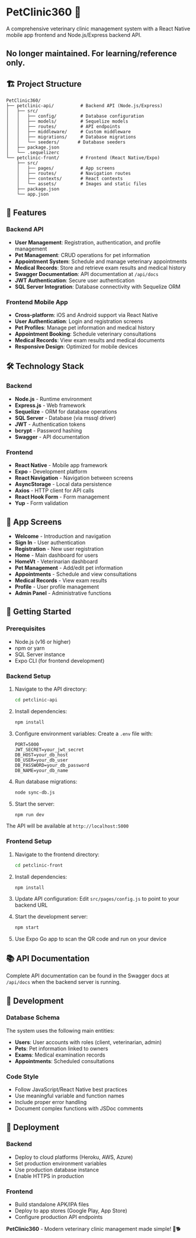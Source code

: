 # PetClinic360 🐾

A comprehensive veterinary clinic management system with a React Native mobile app frontend and Node.js/Express backend API.

## No longer maintained. For learning/reference only. ##

## 🏗️ Project Structure

```
PetClinic360/
├── petclinic-api/          # Backend API (Node.js/Express)
│   ├── src/
│   │   ├── config/         # Database configuration
│   │   ├── models/         # Sequelize models
│   │   ├── routes/         # API endpoints
│   │   ├── middleware/     # Custom middleware
│   │   ├── migrations/     # Database migrations
│   │   └── seeders/       # Database seeders
│   ├── package.json
│   └── .sequelizerc
└── petclinic-front/        # Frontend (React Native/Expo)
    ├── src/
    │   ├── pages/          # App screens
    │   ├── routes/         # Navigation routes
    │   ├── contexts/       # React contexts
    │   └── assets/         # Images and static files
    ├── package.json
    └── app.json
```

## 🚀 Features

### Backend API
- **User Management**: Registration, authentication, and profile management
- **Pet Management**: CRUD operations for pet information
- **Appointment System**: Schedule and manage veterinary appointments
- **Medical Records**: Store and retrieve exam results and medical history
- **Swagger Documentation**: API documentation at `/api/docs`
- **JWT Authentication**: Secure user authentication
- **SQL Server Integration**: Database connectivity with Sequelize ORM

### Frontend Mobile App
- **Cross-platform**: iOS and Android support via React Native
- **User Authentication**: Login and registration screens
- **Pet Profiles**: Manage pet information and medical history
- **Appointment Booking**: Schedule veterinary consultations
- **Medical Records**: View exam results and medical documents
- **Responsive Design**: Optimized for mobile devices

## 🛠️ Technology Stack

### Backend
- **Node.js** - Runtime environment
- **Express.js** - Web framework
- **Sequelize** - ORM for database operations
- **SQL Server** - Database (via mssql driver)
- **JWT** - Authentication tokens
- **bcrypt** - Password hashing
- **Swagger** - API documentation

### Frontend
- **React Native** - Mobile app framework
- **Expo** - Development platform
- **React Navigation** - Navigation between screens
- **AsyncStorage** - Local data persistence
- **Axios** - HTTP client for API calls
- **React Hook Form** - Form management
- **Yup** - Form validation

## 📱 App Screens

- **Welcome** - Introduction and navigation
- **Sign In** - User authentication
- **Registration** - New user registration
- **Home** - Main dashboard for users
- **HomeVt** - Veterinarian dashboard
- **Pet Management** - Add/edit pet information
- **Appointments** - Schedule and view consultations
- **Medical Records** - View exam results
- **Profile** - User profile management
- **Admin Panel** - Administrative functions

## 🚀 Getting Started

### Prerequisites
- Node.js (v16 or higher)
- npm or yarn
- SQL Server instance
- Expo CLI (for frontend development)

### Backend Setup

1. Navigate to the API directory:
   ```bash
   cd petclinic-api
   ```

2. Install dependencies:
   ```bash
   npm install
   ```

3. Configure environment variables:
   Create a `.env` file with:
   ```
   PORT=5000
   JWT_SECRET=your_jwt_secret
   DB_HOST=your_db_host
   DB_USER=your_db_user
   DB_PASSWORD=your_db_password
   DB_NAME=your_db_name
   ```

4. Run database migrations:
   ```bash
   node sync-db.js
   ```

5. Start the server:
   ```bash
   npm run dev
   ```

The API will be available at `http://localhost:5000`

### Frontend Setup

1. Navigate to the frontend directory:
   ```bash
   cd petclinic-front
   ```

2. Install dependencies:
   ```bash
   npm install
   ```

3. Update API configuration:
   Edit `src/pages/config.js` to point to your backend URL

4. Start the development server:
   ```bash
   npm start
   ```

5. Use Expo Go app to scan the QR code and run on your device

## 📚 API Documentation

Complete API documentation can be found in the Swagger docs at `/api/docs` when the backend server is running.

## 🔧 Development

### Database Schema
The system uses the following main entities:
- **Users**: User accounts with roles (client, veterinarian, admin)
- **Pets**: Pet information linked to owners
- **Exams**: Medical examination records
- **Appointments**: Scheduled consultations

### Code Style
- Follow JavaScript/React Native best practices
- Use meaningful variable and function names
- Include proper error handling
- Document complex functions with JSDoc comments

## 🚀 Deployment

### Backend
- Deploy to cloud platforms (Heroku, AWS, Azure)
- Set production environment variables
- Use production database instance
- Enable HTTPS in production

### Frontend
- Build standalone APK/IPA files
- Deploy to app stores (Google Play, App Store)
- Configure production API endpoints

**PetClinic360** - Modern veterinary clinic management made simple! 🏥🐕
